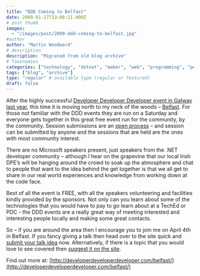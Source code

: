```yaml
---
title: "DDD Coming to Belfast"
date: 2009-01-27T13:08:21.000Z
# post thumb
images:
  - "/images/post/2009-ddd-coming-to-belfast.jpg"
#author
author: "Martin Woodward"
# description
description: "Migrated from old blog archive"
# Taxonomies
categories: ["technology", "dotnet", "maker", "web", "programming", "personal"]
tags: ["blog", "archive"]
type: "regular" # available type (regular or featured)
draft: false
---
```

[](http://developerdeveloperdeveloper.com/belfast/) After the highly successful [Developer Developer Developer event in Galway last year](http://www.woodwardweb.com/dotnet/ddd_is_coming_t.html), this time it is moving north to my neck of the woods – [Belfast](http://developerdeveloperdeveloper.com/belfast/). For those not familiar with the DDD events they are run on a Saturday and everyone gets together in this great free event run for the community, by the community.  Session submissions are an [open process](http://developerdeveloperdeveloper.com/belfast/Speaker/AddSession.aspx) – and session can be submitted by anyone and the sessions that are held are the ones with most community interest.  

There are no Microsoft speakers present, just speakers from the .NET developer community – although I hear on the grapevine that our local Irish DPE’s will be hanging around the crowd to soak up the atmosphere and chat to people that want to the idea behind the get together is that we all get to share in our real world experiences and knowledge from working down at the code face.  

Best of all the event is FREE, with all the speakers volunteering and facilities kindly provided by the sponsors.  Not only can you learn about some of the technologies that you would have to pay to go learn about at a TechEd or PDC - the DDD events are a really great way of meeting interested and interesting people locally and making some great contacts.  

So – if you are around the area then I encourage you to join me on April 4th in Belfast.  If you fancy giving a talk then head over to the site quick and [submit your talk idea](http://developerdeveloperdeveloper.com/belfast/Speaker/AddSession.aspx) now.  Alternatively, if there is a topic that you would love to see covered then [suggest it on the site](http://developerdeveloperdeveloper.com/belfast/Users/RequestASession.aspx).  

Find out more at: [http://developerdeveloperdeveloper.com/belfast/](http://developerdeveloperdeveloper.com/belfast/)